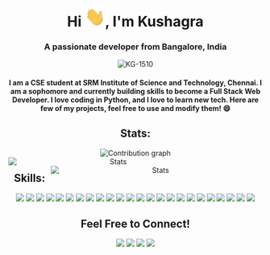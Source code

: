 <h1 align="center">Hi <img src="https://raw.githubusercontent.com/ABSphreak/ABSphreak/master/gifs/Hi.gif" width="40px" />, I'm Kushagra</h1>
<h3 align="center">A passionate developer from Bangalore, India</h3>
<p align="center"><img height="25" src="https://komarev.com/ghpvc/?username=KG-1510" alt="KG-1510" /></p>

<h4 align="center">
  I am a CSE student at SRM Institute of Science and Technology, Chennai. I am a sophomore and currently building skills to become a Full Stack Web Developer. I love coding in     Python, and I love to learn new tech. Here are few of my projects, feel free to use and modify them! 😄 
</h4>

<h2 align="center">Stats: </h2>
<p align="center"> 
  <img src="https://activity-graph.herokuapp.com/graph?username=KG-1510&theme=github" alt="Contribution graph" />
  <img align="left" width="420" src="https://github-readme-stats.vercel.app/api?username=KG-1510&show_icons=true&theme=dark" alt="Stats" />
  <img align="right" width="420" src="https://github-readme-streak-stats.herokuapp.com/?user=KG-1510&theme=dark" alt="Stats" />
</p>

<h2 align="center">Skills: </h2>
<p align="center">
  <img src="https://img.shields.io/badge/HTML5-E34F26?style=for-the-badge&logo=html5&logoColor=white" />
  <img src="https://img.shields.io/badge/CSS3-1572B6?style=for-the-badge&logo=css3&logoColor=white" />
  <img src="https://img.shields.io/badge/JavaScript-323330?style=for-the-badge&logo=javascript&logoColor=F7DF1E" />
  <img src="https://img.shields.io/badge/TypeScript-007ACC?style=for-the-badge&logo=typescript&logoColor=white" />  
  <img src="https://img.shields.io/badge/Bootstrap-563D7C?style=for-the-badge&logo=bootstrap&logoColor=white" />
  <img src="https://img.shields.io/badge/Tailwind_CSS-38B2AC?style=for-the-badge&logo=tailwind-css&logoColor=white" />
  <img src="https://img.shields.io/badge/Node.js-43853D?style=for-the-badge&logo=node.js&logoColor=white" />
  <img src="https://img.shields.io/badge/Express.js-000000?style=for-the-badge&logo=express&logoColor=white" />
  <img src="https://img.shields.io/badge/jQuery-0769AD?style=for-the-badge&logo=jquery&logoColor=white" /> 
  <img src="https://img.shields.io/badge/npm-CB3837?style=for-the-badge&logo=npm&logoColor=white" /> 
  <img src="https://img.shields.io/badge/Yarn-2C8EBB?style=for-the-badge&logo=yarn&logoColor=white" /> 
  <img src="https://img.shields.io/badge/Jest-C21325?style=for-the-badge&logo=jest&logoColor=white" />
  <img src="https://img.shields.io/badge/C-00599C?style=for-the-badge&logo=c&logoColor=white" /> 
  <img src="https://img.shields.io/badge/C%2B%2B-00599C?style=for-the-badge&logo=c%2B%2B&logoColor=white" />
  <img src="https://img.shields.io/badge/Java-ED8B00?style=for-the-badge&logo=java&logoColor=white" />
  <img src="https://img.shields.io/badge/Python-14354C?style=for-the-badge&logo=python&logoColor=white" />
  <img src="https://img.shields.io/badge/React-20232A?style=for-the-badge&logo=react&logoColor=61DAFB" />
  <img src="https://img.shields.io/badge/next.js-000000?style=for-the-badge&logo=next.js&logoColor=white" />
  <img src="https://img.shields.io/badge/Flask-000000?style=for-the-badge&logo=flask&logoColor=white" />
  <img src="https://img.shields.io/badge/MongoDB-4EA94B?style=for-the-badge&logo=mongodb&logoColor=white" />
  <img src="https://img.shields.io/badge/SQLite-07405E?style=for-the-badge&logo=sqlite&logoColor=white" />
  <img src="https://img.shields.io/badge/Git-F05032?style=for-the-badge&logo=git&logoColor=white" />
  <img src="https://img.shields.io/badge/Postman-FF6C37?style=for-the-badge&logo=Postman&logoColor=white" />  
  <img src="https://img.shields.io/badge/Visual_Studio_Code-0078D4?style=for-the-badge&logo=visual%20studio%20code&logoColor=white" />
</p>

<h2 align="center">Feel Free to Connect! </h2>
<p align="center">
  <a href="https://linkedin.com/in/kg1510"><img src="https://img.shields.io/badge/LinkedIn-0077B5?style=for-the-badge&logo=linkedin&logoColor=white"></a>
  <a href="https://instagram.com/aye_that_guitar_guy"><img src="https://img.shields.io/badge/Instagram-FC0938?style=for-the-badge&logo=instagram&logoColor=white" /></a>
  <a href="mailto:guptakushagra15.10@gmail.com"><img src="https://img.shields.io/badge/Gmail-000000?style=for-the-badge&logo=gmail&logoColor=red" /></a>
  <a href="https://youtube.com/kguitar"><img src="https://img.shields.io/badge/YouTube-FF0000?style=for-the-badge&logo=youtube&logoColor=white" /></a>
</p>

